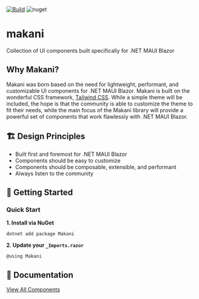 [![Build](https://github.com/getspacetime/makani/actions/workflows/build.yml/badge.svg)](https://github.com/getspacetime/makani/actions/workflows/build.yml)
![nuget](https://img.shields.io/nuget/v/https://img.shields.io/nuget/v/https://www.nuget.org/packages/Makani/)

# makani
Collection of UI components built specifically for .NET MAUI Blazor

## Why Makani?
Makani was born based on the need for lightweight, performant, and customizable UI components for .NET MAUI Blazor. Makani is built on the wonderful CSS framework, [Tailwind CSS](https://tailwindcss.com/). While a simple theme will be included, the hope is that the community is able to customize the theme to fit their needs, while the main focus of the Makani library will provide a powerful set of components that work flawlessly with .NET MAUI Blazor.

## 🏗️ Design Principles
- Built first and foremost for .NET MAUI Blazor
- Components should be easy to customize
- Components should be composable, extensible, and performant
- Always listen to the community


## 🚀 Getting Started

### Quick Start

**1. Install via NuGet**

```
dotnet add package Makani
```

**2. Update your `_Imports.razor`**

```razor
@using Makani
```

## 📖 Documentation

[View All Components](https://github.com/getspacetime/makani/wiki/Makani-UI-Components)
